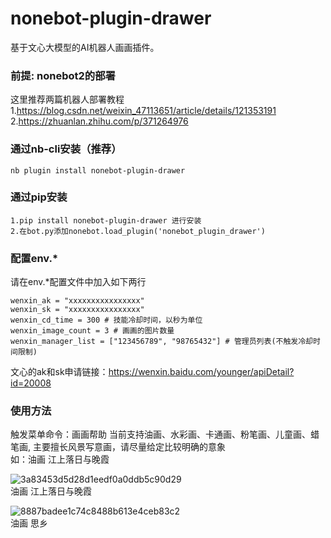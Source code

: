 # nonebot-plugin-drawer
基于文心大模型的AI机器人画画插件。


### 前提: nonebot2的部署
这里推荐两篇机器人部署教程  
1.https://blog.csdn.net/weixin_47113651/article/details/121353191  
2.https://zhuanlan.zhihu.com/p/371264976
### 通过nb-cli安装（推荐）
```
nb plugin install nonebot-plugin-drawer
```
### 通过pip安装
```
1.pip install nonebot-plugin-drawer 进行安装  
2.在bot.py添加nonebot.load_plugin('nonebot_plugin_drawer')
```
### 配置env.*
请在env.*配置文件中加入如下两行
```
wenxin_ak = "xxxxxxxxxxxxxxxx"
wenxin_sk = "xxxxxxxxxxxxxxxx"
wenxin_cd_time = 300 # 技能冷却时间，以秒为单位
wenxin_image_count = 3 # 画画的图片数量
wenxin_manager_list = ["123456789", "98765432"] # 管理员列表(不触发冷却时间限制)
```
文心的ak和sk申请链接：https://wenxin.baidu.com/younger/apiDetail?id=20008
### 使用方法
触发菜单命令：画画帮助
当前支持油画、水彩画、卡通画、粉笔画、儿童画、蜡笔画, 主要擅长风景写意画，请尽量给定比较明确的意象  
如：油画 江上落日与晚霞

![3a83453d5d28d1eedf0a0ddb5c90d29](https://user-images.githubusercontent.com/35400185/185073989-d4cd1118-cddb-4588-a210-b6d001a049f1.jpg)  
油画 江上落日与晚霞  

![8887badee1c74c8488b613e4ceb83c2](https://user-images.githubusercontent.com/35400185/185074011-49b7bad1-e7d3-4385-afd5-a82163b0eebc.jpg)  
油画 思乡
